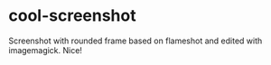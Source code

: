 # cool-screenshot
Screenshot with rounded frame based on flameshot and edited with imagemagick. Nice!
